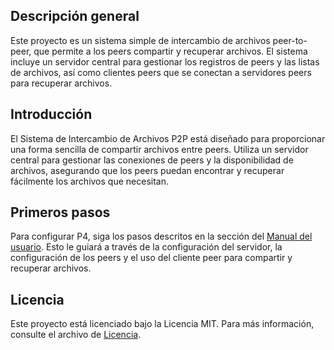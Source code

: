 ## Descripción general
Este proyecto es un sistema simple de intercambio de archivos peer-to-peer, que permite a los peers compartir y recuperar archivos. El sistema incluye un servidor central para gestionar los registros de peers y las listas de archivos, así como clientes peers que se conectan a servidores peers para recuperar archivos.

## Introducción
El Sistema de Intercambio de Archivos P2P está diseñado para proporcionar una forma sencilla de compartir archivos entre peers. Utiliza un servidor central para gestionar las conexiones de peers y la disponibilidad de archivos, asegurando que los peers puedan encontrar y recuperar fácilmente los archivos que necesitan.

## Primeros pasos
Para configurar P4, siga los pasos descritos en la sección del [Manual del usuario](https://github.com/02loveslollipop/PrimitivePeer2PeerProtocol/wiki/User-manual). Esto le guiará a través de la configuración del servidor, la configuración de los peers y el uso del cliente peer para compartir y recuperar archivos.

## Licencia
Este proyecto está licenciado bajo la Licencia MIT. Para más información, consulte el archivo de [Licencia](https://github.com/02loveslollipop/PrimitivePeer2PeerProtocol/blob/main/LICENSE).

